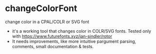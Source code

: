 # changeColorFont
change color in a CPAL/COLR or SVG font
- it's a working tool that changes color in COLR/SVG fonts. Tested only with https://www.futurefonts.xyz/jan-sindler/rotor
- It needs improvements, like more intuitive pargument parsing, comments, small documentation & tests.
